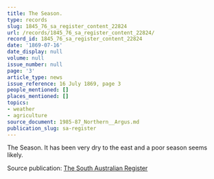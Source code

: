 ```yaml
---
title: The Season.
type: records
slug: 1845_76_sa_register_content_22824
url: /records/1845_76_sa_register_content_22824/
record_id: 1845_76_sa_register_content_22824
date: '1869-07-16'
date_display: null
volume: null
issue_number: null
page: '3'
article_type: news
issue_reference: 16 July 1869, page 3
people_mentioned: []
places_mentioned: []
topics:
- weather
- agriculture
source_document: 1985-87_Northern__Argus.md
publication_slug: sa-register
---
```


The Season.  It has been very dry to the east and a poor season seems likely.

Source publication: [The South Australian Register](/publications/sa-register/)

